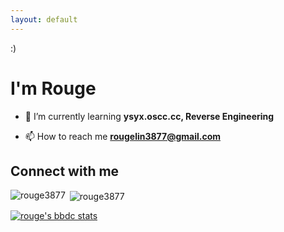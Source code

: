 ```yaml
---
layout: default
---
```


<!-- Text can be **bold**, _italic_, or ~~strikethrough~~. -->

:)

# I'm Rouge

- 🌱 I’m currently learning **ysyx.oscc.cc, Reverse Engineering**

- 📫 How to reach me **rougelin3877@gmail.com**

## Connect with me

<p><img align="left" src="https://github-readme-stats.vercel.app/api/top-langs?username=rouge3877&show_icons=true&locale=en&layout=compact" alt="rouge3877" /></p>

<p>&nbsp;<img align="center" src="https://github-readme-stats.vercel.app/api?username=rouge3877&show_icons=true&theme=synthwave&locale=en" alt="rouge3877" /></p>

[![rouge's bbdc stats](https://stat.leftover.cn/bbdc?userId=13910767&nickname=rouge)](https://github.com/left0ver/github-bbdc-stat)

